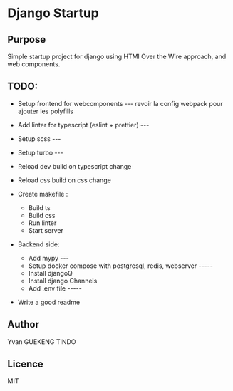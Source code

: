 # Django Startup

## Purpose

Simple startup project for django using HTMl Over the Wire approach, and web components.


## TODO:

  * Setup frontend for webcomponents --- revoir la config webpack pour ajouter les polyfills
  * Add linter for typescript (eslint + prettier) ---
  * Setup scss ---
  * Setup turbo --- 
  * Reload dev build on typescript change
  * Reload css build on css change

  * Create makefile :
    * Build ts
    * Build css
    * Run linter
    * Start server

  * Backend side:

    * Add mypy ---
    * Setup docker compose with postgresql, redis, webserver -----
    * Install djangoQ
    * Install django Channels
    * Add .env file -----

  * Write a good readme


## Author

Yvan GUEKENG TINDO

## Licence
MIT